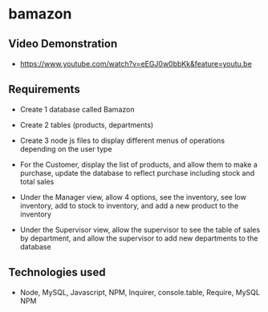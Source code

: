# bamazon

## Video Demonstration
####
- https://www.youtube.com/watch?v=eEGJ0w0bbKk&feature=youtu.be

## Requirements
####

- Create 1 database called Bamazon

- Create 2 tables (products, departments)

- Create 3 node js files to display different menus of operations depending on the user type

- For the Customer, display the list of products, and allow them to make a purchase, update the database to reflect purchase including stock and total sales

- Under the Manager view, allow 4 options, see the inventory, see low inventory, add to stock to inventory, and add a new product to the inventory

- Under the Supervisor view, allow the supervisor to see the table of sales by department, and allow the supervisor to add new departments to the database

## Technologies used
####

- Node, MySQL, Javascript, NPM, Inquirer, console.table, Require, MySQL NPM